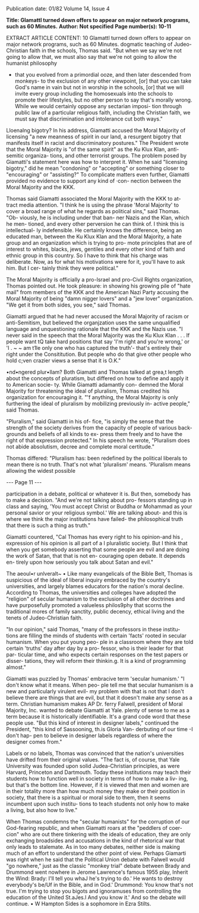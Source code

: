 Publication date: 01/82
Volume 14, Issue 4

**Title: Glamattl turned down offers to appear on major network programs, such as 60 Minutes.**
**Author: Not specified**
**Page number(s): 10-11**

EXTRACT ARTICLE CONTENT:
10 
Glamattl turned down offers 
to appear on major network 
programs, such as 60 
Minutes. 
dogmatic teaching of Judeo-Christian 
faith in the schools, Thomas said. "But 
when we say we're not going to allow 
that, we must also say that we're not 
going to allow the humanist philosophy 
- that you evolved from a primordial 
ooze, and then later descended from 
monkeys- to the exclusion of any 
other viewpoint, [or] that you can take 
God's name in vain but not in worship 
in the schools, [or] that we will invite 
every group including the homosexuals 
into the schools to promote their 
lifestyles, but no other person to say 
that's morally wrong. While we would 
certainly oppose any sectarian imposi-
tion through public law of a particular 
religious faith, including the Christian 
faith, we must say that discrimination 
and intolerance cut both ways." 


Lloenalng bigotry? 
In his address, Giamatti accused the 
Moral Majority of licensing "a new 
meanness of spirit in our land, a 
resurgent bigotry that manifests itself 
in racist and discriminatory postures." 
The President wrote that the Moral 
Majority is "of the same spirit" as the 
Ku Klux Klan, anti-semitic organiza-
tions, and other terrorist groups. The 
problem posed by Giamatti's statement 
here was how to interpret it. When he 
said "licensing bigotry," did he mean 
"condoning" or "accepting" or 
something closer to "encouraging" or 
"assisting?" To complicate matters 
even further, Giamatti provided no 
evidence to support any kind of ·con-
nection between the Moral Majority 
and the KKK. 


Thomas said Giamatti associated the 
Moral Majority with the KKK to at-
tract media attention. "I think he is 
using the phrase 'Moral Majority' to 
cover a broad range of what he regards 
as political sins," said Thomas. "Ob-
viously, he is including under that ban-
ner Nazis and the Klan, which he men-
tioned, and every other perversion he 
can think of. I think this is intellectual-
ly indefensible. He certainly knows the 
difference, being an educated man, 
between the Ku Klux Klan and the 
Moral Majority, a hate group and an 
organization which is trying to pro-
mote principles that are of interest to 
whites, blacks, jews, gentiles and 
every other kind of faith and ethnic 
group in this country. So I have to 
think that his charge was deliberate. 
Now, as for what his motivations were 
for it, you'll have to ask him. But I cer-
tainly think they were political." 


The Moral Majority is officially a 
pro-Israel and pro-Civil Rights 
organization, Thomas pointed out. He 
took pleasure: in showing his growing 
pile of "hate mail" from members of the 
KKK and the American Nazi Party 
accusing the Moral Majority of being 
"damn nigger lovers" and a "jew lover" 
organization. "We get it from both 
sides, you see," said Thomas. 


Giamatti argued that he had never 
accused the Moral Majority of racism 
or anti-Semitism, but believed the 
organjzation uses the same unqualified 
language and unquestioning rationale 
that the KKK and the Nazis use. "I 
never said in the speech that the Moral 
Majority was the Ku Klux Klan . . . If 
people want tQ take hard positions that 
say 'I'm right and you're wrong,' or 'I 
. 
~ ~ 
am t1le only one who has captured the 
truth'- that's entirely their right under 
the Consititution. But people who do 
that give other people who hold c;ven 
crazier views a sense that it is O.K." 


•nd•ngered plur•llam? 
Both Giamatti and Thomas talked at 
grea,t length about the concepts of 
pluratism, but differed on how to 
define and apply it to American socie-
ty. While Giamatti adamantly con-
demned the Moral Majority for 
threatening the ideal of pluralism, 
Thomas credited his organization for 
encouraging it. "'f anything, the Moral 
Majority is only furthering the ideal of 
pluralism by mobilizing previously in-
active people," said Thomas. 


"Pluralism," said Giamatti in his of-
fice, "is simply the sense that the 
strength of the society derives from the 
capacity of people of various back-
grounds and beliefs of all kinds to ex-
press them freely and to have the right 
of that expression protected." In his 
speech he wrote, "Pluralism does not 
abide absolutism, decree and complete 
moral certitude." 


Thomas differed: "Pluralism has: 
been redefined by the political liberals 
to mean there is no truth. That's not 
what 'pluralism' 
means. 'Pluralism 
means allowing the widest possible 


--- Page 11 ---

participation in a debate, political or 
whatever it is. But then, somebody has 
to make a decision. 
"And we're not talking about pro-
fessors standing up in class and saying, 
'You must accept Christ or Buddha or 
Mohammad as your personal savior or 
your religious symbol.' We are talking 
about- and this is where we think the 
major institutions have failed- the 
philosophical truth that there is such a 
thing as truth." 


Giamatti countered, "Cal Thomas 
has every right to his opinion-and his , 
expression of his opinion is all part of a I 
pluralistic society. But I think that 
when you get somebody asserting that 
some people are evil and are doing the 
work of Satan, that that is not en-
couraging open debate. It depends en-
tirely upon how seriously you talk 
about Satan and evil." 


The aeoul•r unlveralt~ 
• Like many evangelicals of the Bible 
Belt, Thomas is suspicious of the ideal 
of liberal inquiry embraced by the 
country's 
universities, 
and largely 
blames educators for the nation's moral 
decline. According to Thomas, the 
universities and colleges have adopted 
the "religion" of secular humanism to 
the exclusion of all other doctrines and 
have purposefully 
promoted 
a 
valueless philos9phy that scorns the 
traditional mores of family sanctity, 
public decency, ethical living and the 
tenets of Judeo-Christian faith. 


"In our opinion," said Thomas, 
"many of the professors in these institu-
tions are filling the minds of students 
with certain 'facts' rooted in secular 
humanism. When you put young peo-
ple in a classroom where they are told 
certain 'truths' day after day by a pro-
fessor, who is their leader for that par-
ticular time, and who expects certain 
responses on the test papers or disser-
tations, they will reform their thinkin.g. 
It is a kind of programming almost." 


Giamatti was puzzled by Thomas' 
embracive term 'secular humanism.' "I 
don't know what it means. When peo-
ple tell me that secular humanism is a 
new and particularly virulent evil- my 
problem with that is not that I don't 
believe there are things that are evil, 
but that it doesn't make any sense as a 
term. 
Christian humanism 
makes 
AP 
Dr. ferry Falwell, president of Moral Majority, Inc. wanted to debate Giamatti at Yale. 
plenty of sense to me as a term because 
it is historically identifiable. It's a 
grand code word that these people use. 
"But this kind of interest in designer 
labels," continued the President, "this 
kind of Sassooning, th.is Gloria Van-
derbuting of our time -I don't hap-
pen to believe in designer labels 
regardless of where the designer comes 
from." 


Labels or no labels, Thomas was 
convinced that the nation's universities 
have drifted from their original values. 
"The fact is, of course, that Yale 
University was founded upon solid 
Judea-Christian principles, as were 
Harvard, Princeton and Dartmouth. 
Today these institutions may teach 
their students how to function well in 
society in terms of how to make a liv-
ing, but that's the 
bottom line. 
However, if it is viewed that men and 
women are in their totality more than 
how much money they make or their 
position in society, that there is a 
spiritual or moral side to them, then it 
seems incumbent upon such institu-
tions to teach students not only how to 
make a living, but also how to live." 


When Thomas condemns the "secular 
humanists" for the corruption of our 
God-fearing republic, 
and when 
Giamatti roars at the "peddlers of coer-
cion" who are out there tinkering with 
the ideals of education, they are only 
exchanging broadsides and accusations 
in the kind of rhetorical war that only 
leads to stalemate. As in too many 
debates, neither side is making much 
of an effort to understand the other 
point of view. Perhaps Giamarti was 
right when he said that the Political 
Union debate with Falwell would "go 
nowhere," just as the classic "monkey 
trial" debate 
between Brady and 
Drummond went nowhere in Jerome 
Lawrence's famous 1955 play, Inherit 
the Wind: 
Brady: I'll tell you whaJ he's trying to do.' 
He wants to destroy everybody's be/Uf in the 
Bible, and in God.' 
Drummond: You know that's not true. 
I'm trying to stop you bigots and ignoramuses 
from controlling the education of the United 
St.aJes.l And you know it.' 
And so the debate will continue. 
• 
W Hampton Sides is a sophomore in Ezra 
Stilts.